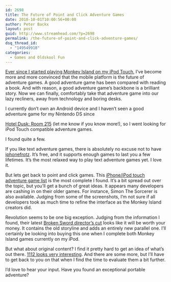 ```yaml
---
id: 2698
title: The Future of Point and Click Adventure Games
date: 2010-10-01T10:00:56+00:00
author: Peter Backx
layout: post
guid: http://www.streamhead.com/?p=2698
permalink: /the-future-of-point-and-click-adventure-games/
dsq_thread_id:
  - "149549918"
categories:
  - Games and Oldskool Fun
---
```

<a title="economics of $0.99 iPhone apps" href="http://www.streamhead.com/economics-of-iphone-apps/" target="_blank">Ever since I started playing Monkey Island on my iPod Touch</a>, I&#8217;ve become more and more convinced that the mobile platform is the future of adventure games. A good adventure game has been compared with reading a book. And with reason, a good adventure game&#8217;s backbone is a brilliant story. Now we can finally, comfortably take that adventure game into our lazy recliners, away from technology and boring desks.

<!--more-->I currently don&#8217;t own an Android device and I haven&#8217;t seen a good adventure game for my Nintendo DS since 

<a title="Mobile games" href="http://www.streamhead.com/mobile-everywhere/" target="_blank">Hotel Dusk: Room 215</a> (let me know if you know more!), so I went looking for iPod Touch compatible adventure games.

I found quite a few.

If you like text adventure games, there is absolutely no excuse not to have <a title="iphonefrotz" href="http://code.google.com/p/iphonefrotz/" target="_blank">iphonefrotz</a>. It&#8217;s free, and it supports enough games to last you a few lifetimes. It&#8217;s the most relaxed way to play text adventure games yet. I love it.

But lets get back to point and click games. This <a title="iPhone/iPod touch adventure game list" href="http://www.adventuregamers.com/forums/showthread.php?t=23710" target="_blank">iPhone/iPod touch adventure game list</a> is the most complete I found. It&#8217;s a bit spread out over the topic, but you&#8217;ll get a bunch of great ideas. It appears many developers are cashing in on their older games. For instance, Simon The Sorcerer is also available. Judging from some of the screenshots, I&#8217;m not sure if all developers took as much time to refine the interface as the Monkey Island creators did.

Revolution seems to be one big exception. Judging from the information I found, their latest <a title="Broken Sword DC iPod" href="http://www.revolution.co.uk/isword.php?id=102" target="_blank">Broken Sword director&#8217;s cut</a> looks like it will be worth your money. It contains the old storyline and adds an entirely new parallel one. I&#8217;ll certainly be looking into buying this one when I complete both Monkey Island games currently on my iPod.

But what about original content? I find it pretty hard to get an idea of what&#8217;s out there. <a title="1112 The Game" href="http://www.1112game.com/" target="_blank">1112 looks very interesting</a>. And there are some more, but I&#8217;ll have to get back to you on that when I find the time to evaluate them a bit further.

I&#8217;d love to hear your input. Have you found an exceptional portable adventure?

<!-- AddThis Advanced Settings generic via filter on the_content -->

<!-- AddThis Share Buttons generic via filter on the_content -->